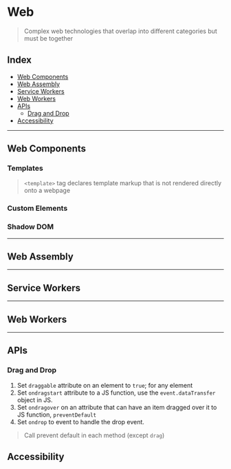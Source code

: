 <!-- omit in toc -->
# Web

> Complex web technologies that overlap into different categories but must be together

<!-- omit in toc -->
## Index

- [Web Components](#web-components)
- [Web Assembly](#web-assembly)
- [Service Workers](#service-workers)
- [Web Workers](#web-workers)
- [APIs](#apis)
  - [Drag and Drop](#drag-and-drop)
- [Accessibility](#accessibility)

---

## Web Components

<!-- omit in toc -->
### Templates

> `<template>` tag declares template markup that is not rendered directly onto a webpage

<!-- omit in toc -->
### Custom Elements

<!-- omit in toc -->
### Shadow DOM

---

## Web Assembly

---

## Service Workers

---

## Web Workers

---

## APIs

### Drag and Drop

1. Set `draggable` attribute on an element to `true`; for any element
2. Set `ondragstart` attribute to a JS function, use the `event.dataTransfer` object in JS.
3. Set `ondragover` on an attribute that can have an item dragged over it to JS function, `preventDefault`
4. Set `ondrop` to event to handle the drop event.

> Call prevent default in each method (except `drag`)

## Accessibility
